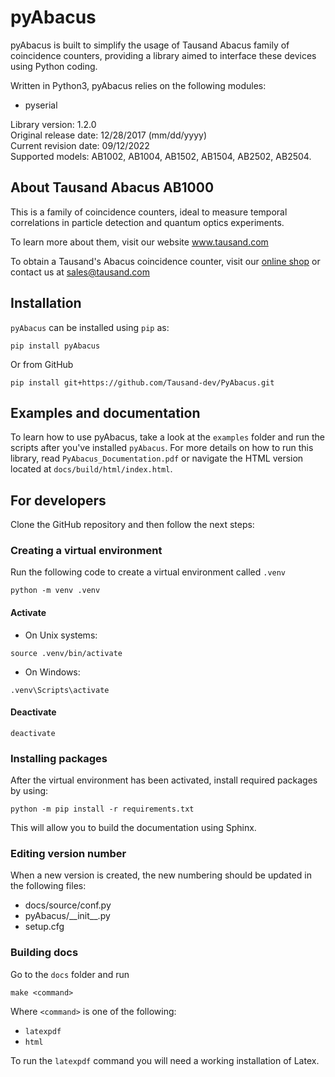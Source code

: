 # pyAbacus

pyAbacus is built to simplify the usage of Tausand Abacus family of coincidence counters, providing a library aimed to interface these devices using Python coding.

Written in Python3, pyAbacus relies on the following modules:
- pyserial

Library version:       1.2.0<br/>
Original release date: 12/28/2017 (mm/dd/yyyy)<br/>
Current revision date: 09/12/2022<br/>
Supported models:      AB1002, AB1004, AB1502, AB1504, AB2502, AB2504.

## About Tausand Abacus AB1000

This is a family of coincidence counters, ideal to measure temporal correlations in particle detection and quantum optics experiments.

To learn more about them, visit our website www.tausand.com

To obtain a Tausand's Abacus coincidence counter, visit our [online shop](http://www.tausand.com/shop) or contact us at sales@tausand.com

## Installation
`pyAbacus` can be installed using `pip` as: 
```
pip install pyAbacus
```

Or from GitHub
```
pip install git+https://github.com/Tausand-dev/PyAbacus.git
```

## Examples and documentation
To learn how to use pyAbacus, take a look at the `examples` folder and run the scripts after you've installed `pyAbacus`. For more details on how to run this library, read `PyAbacus_Documentation.pdf` or navigate the HTML version located at `docs/build/html/index.html`.

## For developers

Clone the GitHub repository and then follow the next steps:

### Creating a virtual environment
Run the following code to create a virtual environment called `.venv`
```
python -m venv .venv
```

#### Activate
- On Unix systems:
```
source .venv/bin/activate
```
- On Windows:
```
.venv\Scripts\activate
```

#### Deactivate
```
deactivate
```

### Installing packages
After the virtual environment has been activated, install required packages by using:
```
python -m pip install -r requirements.txt
```
This will allow you to build the documentation using Sphinx.

### Editing version number
When a new version is created, the new numbering should be updated in the following files:
- docs/source/conf.py
- pyAbacus/\_\_init__.py 
- setup.cfg

### Building docs
Go to the `docs` folder and run
```
make <command>
```
Where `<command>` is one of the following:
- `latexpdf`
- `html`

To run the `latexpdf` command you will need a working installation of Latex.
